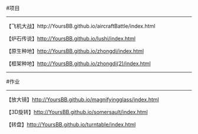 #项目

<hr>
【飞机大战】http://YoursBB.github.io/aircraftBattle/index.html


【炉石传说】http://YoursBB.github.io/lushi/index.html

【原生种地】http://YoursBB.github.io/zhongdi/index.html

【框架种地】http://YoursBB.github.io/zhongdi(2)/index.html

<hr>

#作业
<hr>

【放大镜】http://YoursBB.github.io/magnifyingglass/index.html

【3D旋转】http://YoursBB.github.io/somersault/index.html

【转盘】http://YoursBB.github.io/turntable/index.html